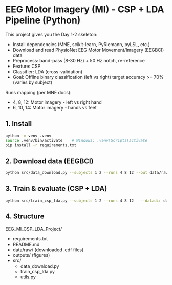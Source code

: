 # EEG Motor Imagery (MI) - CSP + LDA Pipeline (Python)

This project gives you the Day 1-2 skeleton:
- Install dependencies (MNE, scikit-learn, PyRiemann, pyLSL, etc.)
- Download and read PhysioNet EEG Motor Movement/Imagery (EEGBCI) data
- Preprocess: band-pass (8-30 Hz) + 50 Hz notch, re-reference
- Feature: CSP
- Classifier: LDA (cross-validation)
- Goal: Offline binary classification (left vs right) target accuracy >= 70% (varies by subject)

Runs mapping (per MNE docs):
- 4, 8, 12: Motor imagery - left vs right hand
- 6, 10, 14: Motor imagery - hands vs feet

## 1. Install
```bash
python -m venv .venv
source .venv/bin/activate    # Windows: .venv\Scripts\activate
pip install -r requirements.txt
```

## 2. Download data (EEGBCI)
```bash
python src/data_download.py --subjects 1 2 --runs 4 8 12 --out data/raw
```

## 3. Train & evaluate (CSP + LDA)
```bash
python src/train_csp_lda.py --subjects 1 2 --runs 4 8 12   --datadir data/raw --band 8 30 --notch 50 --sfreq 160   --cv 5 --tmin 1.0 --tmax 3.0
```

## 4. Structure
EEG_MI_CSP_LDA_Project/
- requirements.txt
- README.md
- data/raw/              (downloaded .edf files)
- outputs/               (figures)
- src/
  - data_download.py
  - train_csp_lda.py
  - utils.py
